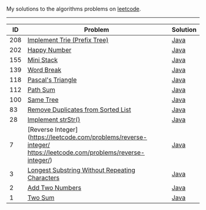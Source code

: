 My solutions to the algorithms problems on [leetcode](https://leetcode.com/).

---

ID|Problem|Solution
---|---|---
208|[Implement Trie (Prefix Tree)](https://leetcode.com/problems/implement-trie-prefix-tree/)|[Java](./algorithms/src/Trie.java)
202|[Happy Number](https://leetcode.com/problems/happy-number/)|[Java](./algorithms/src/happy_number/Solution.java)
155|[Mini Stack](https://leetcode.com/problems/min-stack/)|[Java](./algorithms/src/MiniStack.java)
139|[Word Break](https://leetcode.com/problems/word-break/)|[Java](./algorithms/src/word_break/Solution.java)
118|[Pascal's Triangle](https://leetcode.com/problems/pascals-triangle/)|[Java](./algorithms/src/pascals_triangle/Solution.java)
112|[Path Sum](https://leetcode.com/problems/path-sum/)|[Java](./algorithms/src/path_sum/Solution.java)
100|[Same Tree](https://leetcode.com/problems/same_tree/)|[Java](./algorithms/src/same_tree/Solution.java)
83|[Remove Duplicates from Sorted List](https://leetcode.com/problems/remove-duplicates-from-sorted-list/)|[Java](./algorithms/src/remove_duplicates/Solution.java)
28|[Implement strStr()](https://leetcode.com/problems/implement-strstr/)|[Java](./algorithms/src/implement_strstr/Solution.java)
7|[Reverse Integer](https://leetcode.com/problems/reverse-integer/  https://leetcode.com/problems/reverse-integer/)|[Java](./algorithms/src/reverse_integer/Solution.java)
3|[Longest Substring Without Repeating Characters](https://leetcode.com/problems/longest-substring-without-repeating-characters/)|[Java](./algorithms/src/longest_substring_without_repeating_characters/Solution.java)
2|[Add Two Numbers](https://leetcode.com/problems/add-two-numbers/)|[Java](./algorithms/src/add_two_numbers/Solution.java)
1|[Two Sum](https://leetcode.com/problems/two-sum/)|[Java](./algorithms/src/two_sum/Solution.java)

